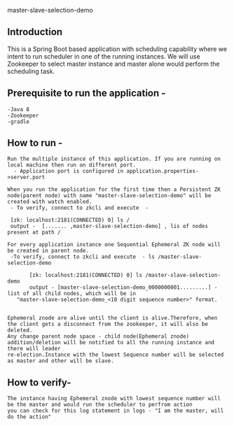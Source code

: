 master-slave-selection-demo

## Introduction
   This is a Spring Boot based application with scheduling capability where we intent to run scheduler in one of the running instances.
   We will use Zookeeper to select master instance and master alone would perform the scheduling task.
    
    

## Prerequisite to run the application -
    -Java 8
    -Zookeeper
    -gradle

## How to run -
    Run the multiple instance of this application. If you are running on local machine then run on different port.
      - Application port is configured in application.properties->server.port

    When you run the application for the first time then a Persistent ZK node(parent node) with name "master-slave-selection-demo" will be created with watch enabled.
     - To verify, connect to zkcli and execute  - 
     
     [zk: localhost:2181(CONNECTED) 0] ls / 
     output -  [....... ,master-slave-selection-demo] , lis of nodes present at path /

    For every application instance one Sequential Ephemeral ZK node will be created in parent node.
     -To verify, connect to zkcli and execute  - ls /master-slave-selection-demo
     
           [zk: localhost:2181(CONNECTED) 0] ls /master-slave-selection-demo
           output - [master-slave-selection-demo_0000000001.........] - list of all child nodes, which will be in
       "master-slave-selection-demo_<10 digit sequence number>" format.
       

    Ephemeral znode are alive until the client is alive.Therefore, when the client gets a disconnect from the zookeeper, it will also be deleted.
    Any change parent node space - child node(Ephemeral znode) addition/deletion will be notified to all the running instance and there will leader
    re-election.Instance with the lowest Sequence number will be selected as master and other will be slave.


## How to verify-
    The instance having Ephemeral znode with lowest sequence number will be the master and would run the scheduler to perfrom action
    you can check for this log statement in logs - "I am the master, will do the action"
